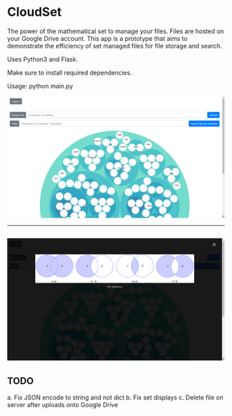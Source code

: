 # CloudSet

The power of the mathematical set to manage your files. Files are hosted on your Google Drive account.
This app is a prototype that aims to demonstrate the efficiency of set managed files for file storage and search.

Uses Python3 and Flask.

Make sure to install required dependencies.

Usage: python main.py


![Preview](https://github.com/loutouk/CloudSet/blob/master/report/LaTeX%20files/images/menu.png)

----
![Preview](https://github.com/loutouk/CloudSet/blob/master/report/LaTeX%20files/images/help.png)
----

## TODO 
a. Fix JSON encode to string and not dict
b. Fix set displays
c. Delete file on server after uploads onto Google Drive
